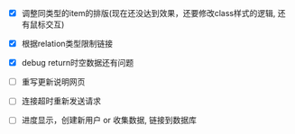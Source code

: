 - [x] 调整同类型的item的排版(现在还没达到效果，还要修改class样式的逻辑, 还有鼠标交互)

- [x] 根据relation类型限制链接

- [x] debug return时空数据还有问题

- [ ] 重写更新说明网页
- [ ] 连接超时重新发送请求
- [ ] 进度显示，创建新用户 or 收集数据, 链接到数据库 